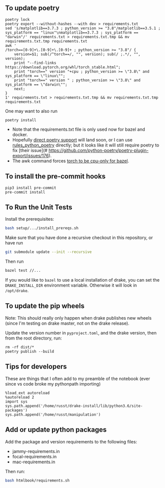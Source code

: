 ## To update poetry
```
poetry lock
poetry export --without-hashes --with dev > requirements.txt
sed 's/matplotlib==3.7.3 ; python_version >= "3.8"/matplotlib==3.5.1 ; sys_platform == "linux"\nmatplotlib==3.7.3 ; sys_platform == "darwin"/' requirements.txt > requirements.txt.tmp && mv requirements.txt.tmp requirements.txt
awk '
/torch==[0-9]+\.[0-9]+\.[0-9]+ ; python_version >= "3.8"/ {
    version=$1; sub(/^torch==/, "", version); sub(/ ;.*/, "", version);
    print "--find-links https://download.pytorch.org/whl/torch_stable.html";
    print "torch==" version "+cpu ; python_version >= \"3.8\" and sys_platform == \"linux\"";
    print "torch==" version " ; python_version >= \"3.8\" and sys_platform == \"darwin\"";
    next;
}
1' requirements.txt > requirements.txt.tmp && mv requirements.txt.tmp requirements.txt
```
One may want to also run
```
poetry install
```
- Note that the requirements.txt file is only used now for bazel and docker.
- Hopefully [direct poetry
support](https://github.com/bazelbuild/rules_python/issues/340) will land soon, or I can use [rules_python_poetry](https://github.com/AndrewGuenther/rules_python_poetry) directly; but it looks like it will still require poetry to fix [their issue](# https://github.com/python-poetry/poetry-plugin-export/issues/176).
- The awk command forces [torch to be cpu-only for bazel](https://drakedevelopers.slack.com/archives/C2PMBJVAN/p1697855405335329).

## To install the pre-commit hooks

```
pip3 install pre-commit
pre-commit install
```

## To Run the Unit Tests

Install the prerequisites:
```bash
bash setup/.../install_prereqs.sh
```

Make sure that you have done a recursive checkout in this repository, or have run

```bash
git submodule update --init --recursive
```
Then run
```bash
bazel test //...
```

If you would like to `bazel` to use a local installation of drake, you can set
the `DRAKE_INSTALL_DIR` environment variable. Otherwise it will look in
`/opt/drake`.

## To update the pip wheels

Note: This should really only happen when drake publishes new wheels (since I'm
testing on drake master, not on the drake release).

Update the version number in `pyproject.toml`, and the drake version, then from
the root directory, run:
```
rm -rf dist/*
poetry publish --build
```

## Tips for developers

These are things that I often add to my preamble of the notebook (ever since vs code broke my pythonpath importing)
```
%load_ext autoreload
%autoreload 2
import sys
sys.path.append('/home/russt/drake-install/lib/python3.6/site-packages')
sys.path.append('/home/russt/manipulation')
```

## Add or update python packages

Add the package and version requirements to the following files:
- jammy-requirements.in
- focal-requirements.in
- mac-requirements.in

Then run:
```bash
bash htmlbook/requirements.sh
```
